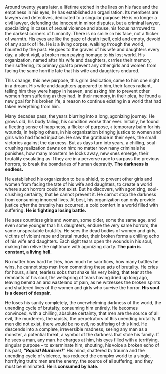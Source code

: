 Around twenty years later, a lifetime etched in the lines on his face and the emptiness in his eyes, he has established an organization. Its members are lawyers and detectives, dedicated to a singular purpose. He is no longer a civil lawyer, defending the innocent in minor disputes, but a criminal lawyer, specializing in cases of sexual violence and abuse, his focus narrowed to the darkest corners of humanity. There is no smile on his face, not a flicker of warmth. His eyes are like the gaze of death itself, cold and empty, devoid of any spark of life. He is a living corpse, walking through the world, haunted by the past. He goes to the graves of his wife and daughters every day, a silent vigil, a broken man paying homage to his lost world. His organization, named after his wife and daughters, carries their memory, their suffering, its primary goal to prevent any other girls and women from facing the same horrific fate that his wife and daughters endured.

This change, this new purpose, this grim dedication, came to him one night in a dream. His wife and daughters appeared to him, their faces radiant, telling him they were happy in heaven, and asking him to prevent other women from suffering as they had. In their memory, in their plea, he found a new goal for his broken life, a reason to continue existing in a world that had taken everything from him.

Many decades pass, the years blurring into a long, agonizing journey. He grows old, his body failing, his condition worse than ever. Initially, he found a fleeting sense of happiness, a flicker of purpose, a temporary balm for his wounds, in helping others, in his organization bringing justice to women and girls who had faced injustice. He saw the gratitude in their eyes, the small victories against the darkness. But as days turn into years, a chilling, soul-crushing realization dawns on him: no matter how many criminals he punishes, how many monsters he locks away, new ones emerge, their brutality escalating as if they are in a perverse race to surpass the previous horrors, to break the boundaries of human depravity. **The darkness is endless.**

He established his organization to be a shield, to prevent other girls and women from facing the fate of his wife and daughters, to create a world where such horrors could not exist. But he discovers, with agonizing, soul-crushing certainty, that he cannot prevent it. He cannot stop the darkness from consuming innocent lives. At best, his organization can only provide justice *after* the brutality has occurred, a cold comfort in a world filled with suffering. **He is fighting a losing battle.**

He sees countless girls and women, some older, some the same age, and even some younger than his daughters, endure the very same horrors, the same unspeakable brutality. He sees the dead bodies of women and girls, victims of violent rape and brutal murder, their broken forms a chilling echo of his wife and daughters. Each sight tears open the wounds in his soul, making him relive the nightmare with agonizing clarity. **The pain is constant, a living hell.**

No matter how hard he tries, how much he sacrifices, how many battles he wins, he cannot stop men from committing these acts of brutality. He cries for hours, silent, tearless sobs that shake his very being, that tear at the remnants of his soul, the wellspring of tears having dried up long ago, leaving behind an arid wasteland of pain, as he witnesses the broken spirits and shattered lives of the women and girls who survive the horror. **His soul is a desert of despair.**

He loses his sanity completely, the overwhelming darkness of the world, the unending cycle of brutality, consuming him entirely. He becomes convinced, with a chilling, absolute certainty, that men are the source of all evil, the murderers, the rapists, the perpetrators of this unending brutality. If men did not exist, there would be no evil, no suffering of this kind. He descends into a complete, irreversible madness, seeing any man as a monster, a potential threat, a symbol of the darkness that stole his family. If he sees a man, any man, he charges at him, his eyes filled with a terrifying, singular purpose – to exterminate him, shouting, his voice a broken echo of his past, ***"Rapist! Murderer!"*** His mind, shattered by trauma and the unending cycle of violence, has reduced the complex world to a single, horrifying truth: men are the enemy, the source of all suffering, and they must be eliminated. **He is consumed by hate.**